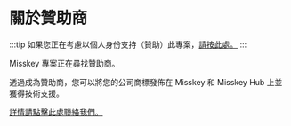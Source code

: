 # 關於贊助商

:::tip
如果您正在考慮以個人身份支持（贊助）此專案，[請按此處。](/docs/donate/)
:::

Misskey 專案正在尋找贊助商。

透過成為贊助商，您可以將您的公司商標發佈在 Misskey 和 Misskey Hub 上並獲得技術支援。

[詳情請點擊此處聯絡我們。](/contact/)
